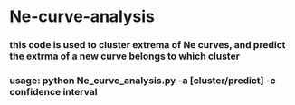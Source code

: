 # Ne-curve-analysis
### this code is used to cluster extrema of Ne curves, and predict the extrma of a new curve belongs to which cluster
### usage: python Ne_curve_analysis.py -a [cluster/predict] -c confidence interval <your Ne curves>
